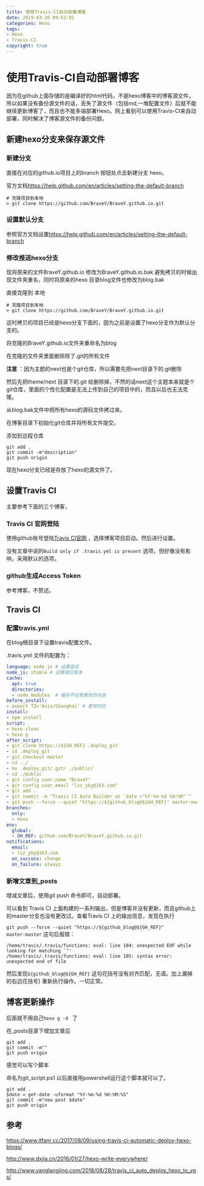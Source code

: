 ```yaml
---
title: 使用Travis-CI自动部署博客
date: 2019-03-26 09:52:01
categories: Hexo
tags:
- Hexo 
- Travis-CI
copyright: true
---
```


# 使用Travis-CI自动部署博客

因为在github上面存储的是编译好的html代码，不是hexo博客中的博客源文件，所以如果没有备份源文件的话，丢失了源文件（包括md,一堆配置文件）后就不能继续更新博客了，而且也不能多端部署Hexo。网上看到可以使用Travis-CI来自动部署，同时解决了博客源文件的备份问题。

<!--more-->

## 新建hexo分支来保存源文件

### 新建分支

直接在对应的github.io项目上的branch 按钮处点击新建分支 hexo。

官方文档<https://help.github.com/en/articles/setting-the-default-branch> 

```
# 克隆项目到本地
> git clone https://github.com/BraveY/BraveY.github.io.git
```

### 设置默认分支

参照官方文档设置<https://help.github.com/en/articles/setting-the-default-branch>

### 修改推送hexo分支

现将原来的文件BraveY.github.io 修改为BraveY.github.io.bak 避免拷贝的时候出现文件夹重名，同时将原来的hexo 目录blog文件也修改为blog.bak

直接克隆到 本地

 ```
# 克隆项目到本地
> git clone https://github.com/BraveY/BraveY.github.io.git
 ```

这时拷贝的项目已经是hexo分支下面的，因为之前是设置了hexo分支作为默认分支的。

将克隆的BraveY.github.io文件夹重命名为blog

在克隆的文件夹里面删除除了.git的所有文件

**注意** ：因为主题的next也是个git仓库，所以需要先把next目录下的.git删除

然后先把theme/next 目录下的.git 给删除掉，不然的话next这个主题本来就是个git仓库，里面的个性化配置是无法上传到自己的项目中的，而且以后也无法克隆。

从blog.bak文件中把所有hexo的源码文件拷过来。

在博客目录下初始化git仓库并将所有文件提交。

添加到远程仓库

```
git add . 
git commit -m"description"
git push origin 
```

现在hexo分支已经是存放了hexo的源文件了。

## 设置Travis CI

主要参考下面的三个博客，

### Travis CI 官网登陆

使用github账号登陆[Travis CI官网](https://travis-ci.org/)  ，选择博客项目启动。然后进行设置。

没有文章中说的`Build only if .travis.yml is present` 选项，但好像没有影响，采用默认的选项。

### github生成Access Token

参考博客，不赘述。

## Travis CI 

### 配置travis.yml

在blog根目录下设置travis配置文件。

.travis.yml 文件的配置为：

```yaml
language: node_js # 设置语言
node_js: stable # 设置相应版本
cache:
  apt: true
  directories:
  - node_modules  # 缓存不经常更改的内容
before_install:
- export TZ='Asia/Shanghai' # 更改时区
install:
- npm install
script:
- hexo clean
- hexo g 
after_script:
- git clone https://${GH_REF} .deploy_git
- cd .deploy_git
- git checkout master
- cd ../
- mv .deploy_git/.git/ ./public/
- cd ./public
- git config user.name "BraveY"
- git config user.email "lsz_yky@163.com"
- git add .
- git commit -m "Travis CI Auto Builder at `date +"%Y-%m-%d %H:%M"`"
- git push --force --quiet "https://${github_blog@${GH_REF}" master:master
branches:
  only:
  - hexo
env:
  global:
  - GH_REF: github.com/BraveY/BraveY.github.io.git
notifications:
  email:
  - lsz_yky@163.com
  on_success: change
  on_failure: always
```

### 新增文章到_posts 

增减文章后，使用git push 命令即可，自动部署。

可以看到 Travis CI 上面构建的一系列输出，但是博客并没有更新，而且github上的master分支也没有更改过。查看Travis CI 上的输出信息，发现在执行

`git push --force --quiet "https://${github_blog@${GH_REF}" master:master` 这句后报错：

```
/home/travis/.travis/functions: eval: line 104: unexpected EOF while looking for matching `"'
/home/travis/.travis/functions: eval: line 105: syntax error: unexpected end of file
```

然后发现`${github_blog@${GH_REF}` 这句花括号没有对齐匹配，无语。加上漏掉的右边花括号} 重新执行操作。一切正常。

## 博客更新操作

后面就不用自己`hexo g -d ` 了

在_posts目录下增加文章后

```
git add .
git commit -m""
git push origin
```

感觉可以写个脚本

命名为git_script.ps1  以后直接用powershell运行这个脚本就可以了。

```
git add .
$date = get-date -uformat "%Y-%m-%d %H:%M:%S"
git commit -m"new post $date"
git push origin
```



## 参考

<https://www.itfanr.cc/2017/08/09/using-travis-ci-automatic-deploy-hexo-blogs/>

<http://www.dxjia.cn/2016/01/27/hexo-write-everywhere/>

<http://www.yanglangjing.com/2018/08/28/travis_ci_auto_deploy_hexo_to_vps/>

